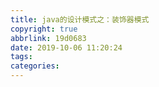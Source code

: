 ```yaml
---
title: java的设计模式之：装饰器模式
copyright: true
abbrlink: 19d0683
date: 2019-10-06 11:20:24
tags:
categories:
---
```

